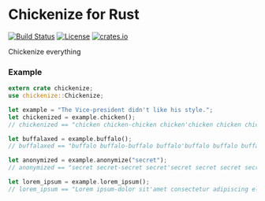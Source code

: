 # Chickenize for Rust
[![Build Status](https://secure.travis-ci.org/dginev/rust-chickenize.png?branch=master)](http://travis-ci.org/dginev/rust-chickenize)
[![License](http://img.shields.io/badge/license-MIT-blue.svg)](https://raw.githubusercontent.com/dginev/rust-chickenize/master/LICENSE)
[![crates.io](http://meritbadge.herokuapp.com/chickenize)](https://crates.io/crates/chickenize)

Chickenize everything

### Example

```rust
extern crate chickenize;
use chickenize::Chickenize;

let example = "The Vice-president didn't like his style.";
let chickenized = example.chicken();
// chickenized == "chicken chicken-chicken chicken'chicken chicken chicken chicken."

let buffalaxed = example.buffalo();
// buffalaxed == "buffalo buffalo-buffalo buffalo'buffalo buffalo buffalo buffalo."

let anonymized = example.anonymize("secret");
// anonymized == "secret secret-secret secret'secret secret secret secret."

let lorem_ipsum = example.lorem_ipsum();
// lorem_ipsum == "Lorem ipsum-dolor sit'amet consectetur adipiscing elit."
```